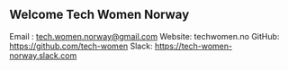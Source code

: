 ## Welcome Tech Women Norway

Email : <tech.women.norway@gmail.com>
Website: techwomen.no
GitHub: https://github.com/tech-women
Slack: https://tech-women-norway.slack.com
